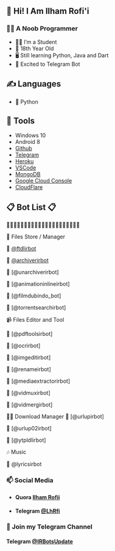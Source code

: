## 👋 Hi! I Am Ilham Rofi'i

### 👨‍💻 A Noob Programmer
- 👨‍🎓 I’m a Student
- 📅 18th Year Old
- 🖥️ Still learning Python, Java and Dart
- 🤖 Excited to Telegram Bot

## ✍️ Languages
- 🐍 Python

## 🔧 Tools
- Windows 10
- Android 8
- [Github](https://github.com)
- [Telegram](https://telegram.org)
- [Heroku](https://heroku.com)
- [VSCode](https://code.visualstudio.com)
- [MongoDB](https://cloud.mongodb.com)
- [Google Cloud Console](https://cloud.google.com)
- [CloudFlare](https://cloudflare.com)

## 📋 Bot List 📋

🔰🔰🔰🔰🔰🔰🔰🔰🔰🔰🔰🔰🔰🔰🔰🔰🔰🔰🔰🔰🔰

📂 Files Store / Manager

🔵 [@ftdlirbot](https://t.me/ftdlirbot)

🔵 [@archiverirbot](https://t.me/archiverirbot)

🔵 [@unarchiverirbot]

🔵 [@animationinlineirbot]

🔵 [@filmdubindo_bot]

🔵 [@torrentsearchirbot]

📹 Files Editor and Tool

🔵 [@pdftoolsirbot]

🔵 [@ocrirbot]

🔵 [@imgeditirbot]

🔵 [@renameirbot]

🔵 [@mediaextractorirbot]

🔵 [@vidmuxirbot]

🔵 [@vidmergirbot]

👨‍💻 Download Manager
🔵 [@urlupirbot]

🔵 [@urlup02irbot]

🔵 [@ytpldlirbot]

🎶  Music

🔵 @lyricsirbot

### 📫 Social Media
- #### Quora [Ilham Rofii](https://id.quora.com/profile/Ilham-Rofii-3/)
- #### Telegram [@LhRfi](https://t.me/LhRfi)

### 👥 Join my Telegram Channel
#### Telegram [@IRBotsUpdate](https://t.me/IRBotsUpdate)
